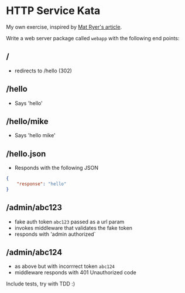 # HTTP Service Kata

My own exercise, inspired by [Mat Ryer's article](https://medium.com/statuscode/how-i-write-go-http-services-after-seven-years-37c208122831).

Write a web server package called `webapp` with the following end points:

## /

* redirects to /hello (302)

## /hello

* Says 'hello'

## /hello/mike

* Says 'hello mike'

## /hello.json

* Responds with the following JSON

```json
{
    "response": "hello"
}
```

## /admin/abc123

* fake auth token `abc123` passed as a url param
* invokes middleware that validates the fake token
* responds with 'admin authorized`

## /admin/abc124

* as above but with incorrrect token `abc124`
* middleware responds with 401 Unauthorized code


Include tests, try with TDD :)






